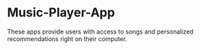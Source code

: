 # Music-Player-App
These apps provide users with access to songs and personalized recommendations right on their computer.
